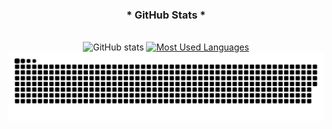 <div style="text-align: center;" align="center">
  <h3>* GitHub Stats *</h3>
  <br>
  <img src="https://github-readme-stats-git-masterrstaa-rickstaa.vercel.app/api?username=Dgporte&hide_title=true&show_icons=true&include_all_commits=false&count_private=true&line_height=25&hide=issues&bg_color=000&title_color=FFFFFF&text_color=FFF&border_radius=3&border_color=FFFFFF&icon_color=FFFFFF&theme=jolly" alt="GitHub stats">

  <a href="https://github.com/Dgporte/github-readme-stats">
    <img src="https://github-readme-stats-git-masterrstaa-rickstaa.vercel.app/api/top-langs/?username=Dgporte&line_height=10&card_width=290&layout=compact&hide_title=false&count_private=true&langs_count=4&show_icons=true&title_color=FFFFFF&hide=html,css&bg_color=000&text_color=8B8B8B&border_radius=3&border_color=FFFFFF&count_private=true" alt="Most Used Languages">
  </a>
</div>

<picture>
  <source media="(prefers-color-scheme: dark)" srcset="https://raw.githubusercontent.com/Dgporte/Dgporte/output/github-contribution-grid-snake-dark.svg">
  <source media="(prefers-color-scheme: light)" srcset="https://raw.githubusercontent.com/Dgporte/Dgporte/output/github-contribution-grid-snake.svg">
  <img alt="github contribution grid snake animation" src="https://raw.githubusercontent.com/Dgporte/Dgporte/output/github-contribution-grid-snake.svg">
</picture>
